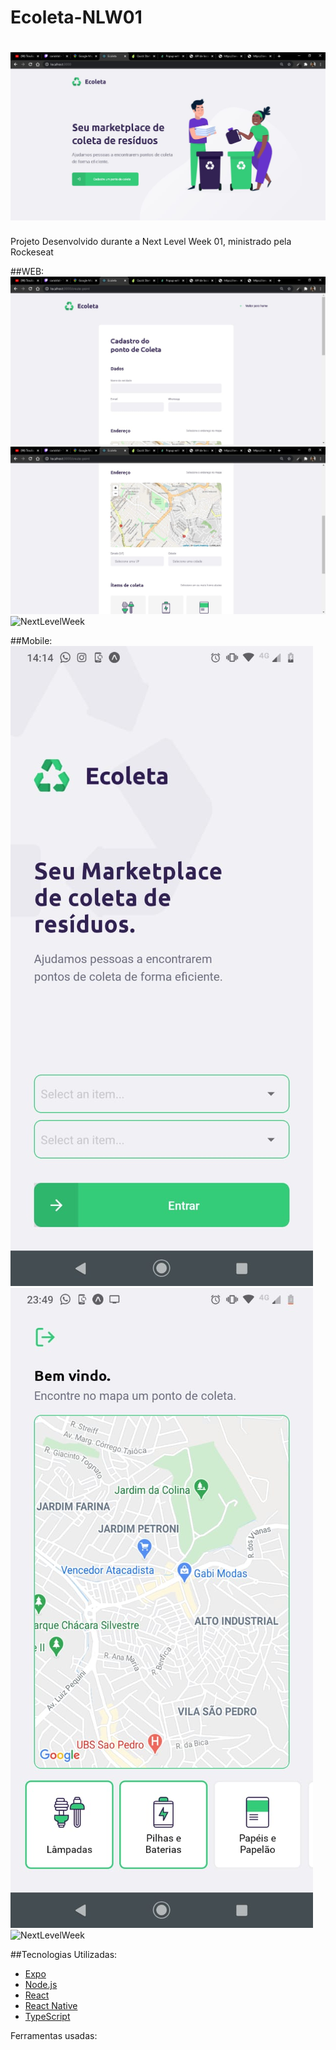 # Ecoleta-NLW01

 <h1 align="center">
    <img alt="NextLevelWeek" title="#NextLevelWeek" src="./assets/meubanner.jpeg" />
</h1>


Projeto Desenvolvido durante a Next Level Week 01, ministrado pela Rockeseat

##WEB:
    <img alt="NextLevelWeek" title="#NextLevelWeek" src="./assets/web1.jpeg" />
    <img alt="NextLevelWeek" title="#NextLevelWeek" src="./assets/web2.jpeg" />
    <img alt="NextLevelWeek" title="#NextLevelWeek" src="./assets/web3jpeg" />
    
##Mobile:
    <img alt="NextLevelWeek" title="#NextLevelWeek" src="./assets/mobile1.jpeg" />
    <img alt="NextLevelWeek" title="#NextLevelWeek" src="./assets/mobile2.jpeg" />
    <img alt="NextLevelWeek" title="#NextLevelWeek" src="./assets/mobile3jpeg" />



##Tecnologias Utilizadas: 

- [Expo][expo]
- [Node.js][nodejs]
- [React][reactjs]
- [React Native][rn]
- [TypeScript][typescript]



Ferramentas usadas:

[nodejs]: https://nodejs.org/
[typescript]: https://www.typescriptlang.org/
[expo]: https://expo.io/
[reactjs]: https://reactjs.org
[rn]: https://facebook.github.io/react-native/
[yarn]: https://yarnpkg.com/
[vscode]: https://code.visualstudio.com/
[vceditconfig]: https://marketplace.visualstudio.com/items?itemName=EditorConfig.EditorConfig
[license]: https://opensource.org/licenses/MIT
[vceslint]: https://marketplace.visualstudio.com/items?itemName=dbaeumer.vscode-eslint
[prettier]: https://marketplace.visualstudio.com/items?itemName=esbenp.prettier-vscode
[rs]: https://rocketseat.com.br
